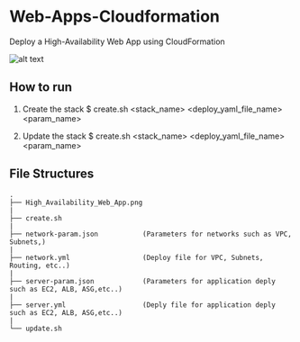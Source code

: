 # Web-Apps-Cloudformation
Deploy a High-Availability Web App using CloudFormation

![alt text](https://github.com/KhineWai710/cloudformation-deploy-web-servers/blob/main/High_Availability_Web_App.png)

## How to run
1. Create the stack
$ create.sh <stack_name> <deploy_yaml_file_name> <param_name>

2. Update the stack
$ create.sh <stack_name> <deploy_yaml_file_name> <param_name>

## File Structures
```
.
├── High_Availability_Web_App.png
|
├── create.sh
|
├── network-param.json           (Parameters for networks such as VPC, Subnets,)
|
├── network.yml                  (Deploy file for VPC, Subnets, Routing, etc..)
|
├── server-param.json            (Parameters for application deply such as EC2, ALB, ASG,etc..)
|
├── server.yml                   (Deply file for application deply such as EC2, ALB, ASG,etc..)
|
└── update.sh
```

